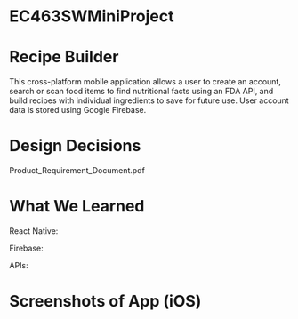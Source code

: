 # EC463SWMiniProject

# Recipe Builder
This cross-platform mobile application allows a user to create an account, search or scan food items to find nutritional facts using an FDA API, and build recipes with individual ingredients to save for future use. User account data is stored using Google Firebase. 

# Design Decisions
Product_Requirement_Document.pdf

# What We Learned
React Native:

Firebase:

APIs:

# Screenshots of App (iOS)
